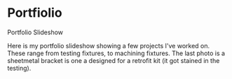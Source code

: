 # Portfiolio

Portfolio Slideshow

Here is my portfolio slideshow showing a few projects I've worked on. These range from testing fixtures, to machining fixtures. The last photo is a sheetmetal bracket is one a designed for a retrofit kit (it got stained in the testing).
